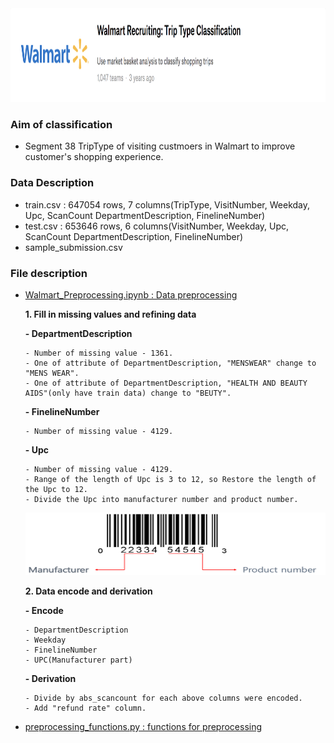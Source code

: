 <img src="image/title.png" alt="subject_image" width="850" height="150">


### Aim of classification
- Segment 38 TripType of visiting custmoers in Walmart to improve customer's shopping experience.


### Data Description
- train.csv : 647054 rows, 7 columns(TripType, VisitNumber, Weekday, Upc, ScanCount DepartmentDescription, FinelineNumber)
- test.csv : 653646 rows, 6 columns(VisitNumber, Weekday, Upc, ScanCount DepartmentDescription, FinelineNumber)
- sample_submission.csv


### File description
- <U>Walmart_Preprocessing.ipynb : Data preprocessing</U>

  **1. Fill in missing values and refining data**
  
    **- DepartmentDescription**
    
      - Number of missing value - 1361.
      - One of attribute of DepartmentDescription, "MENSWEAR" change to "MENS WEAR".
      - One of attribute of DepartmentDescription, "HEALTH AND BEAUTY AIDS"(only have train data) change to "BEUTY".
      
    **- FinelineNumber**
    
      - Number of missing value - 4129.
      
    **- Upc**
    
      - Number of missing value - 4129.
      - Range of the length of Upc is 3 to 12, so Restore the length of the Upc to 12.
      - Divide the Upc into manufacturer number and product number.
    
    
    <img src="image/UPC.png" alt="subject_image" width="600" height="100">
    
  **2. Data encode and derivation**
  
    **- Encode**
    
      - DepartmentDescription
      - Weekday
      - FinelineNumber
      - UPC(Manufacturer part)
      
    **- Derivation**
    
      - Divide by abs_scancount for each above columns were encoded.
      - Add "refund rate" column.


- <U>preprocessing_functions.py : functions for preprocessing</U>
